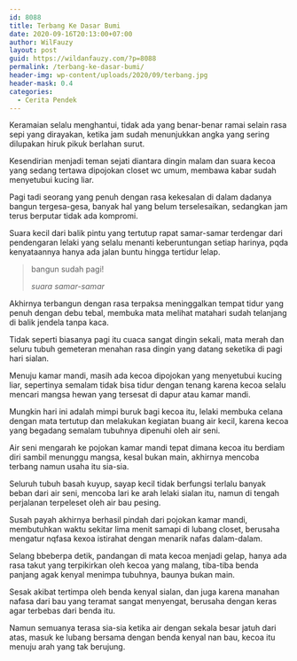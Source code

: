 ```yaml
---
id: 8088
title: Terbang Ke Dasar Bumi
date: 2020-09-16T20:13:00+07:00
author: WilFauzy
layout: post
guid: https://wildanfauzy.com/?p=8088
permalink: /terbang-ke-dasar-bumi/
header-img: wp-content/uploads/2020/09/terbang.jpg
header-mask: 0.4
categories:
  - Cerita Pendek
---
```

Keramaian selalu menghantui, tidak ada yang benar-benar ramai selain rasa sepi yang dirayakan, ketika jam sudah menunjukkan angka yang sering dilupakan hiruk pikuk berlahan surut.

Kesendirian menjadi teman sejati diantara dingin malam dan suara kecoa yang sedang tertawa dipojokan closet wc umum, membawa kabar sudah menyetubui kucing liar.

Pagi tadi seorang yang penuh dengan rasa kekesalan di dalam dadanya bangun tergesa-gesa, banyak hal yang belum terselesaikan, sedangkan jam terus berputar tidak ada kompromi.

Suara kecil dari balik pintu yang tertutup rapat samar-samar terdengar dari pendengaran lelaki yang selalu menanti keberuntungan setiap harinya, pqda kenyataannya hanya ada jalan buntu hingga tertidur lelap.

<blockquote class="wp-block-quote">
  <p>
    bangun sudah pagi!
  </p>
  
  <cite>suara samar-samar </cite>
</blockquote>

Akhirnya terbangun dengan rasa terpaksa meninggalkan tempat tidur yang penuh dengan debu tebal, membuka mata melihat matahari sudah telanjang di balik jendela tanpa kaca.

Tidak seperti biasanya pagi itu cuaca sangat dingin sekali, mata merah dan seluru tubuh gemeteran menahan rasa dingin yang datang seketika di pagi hari sialan.

Menuju kamar mandi, masih ada kecoa dipojokan yang menyetubui kucing liar, sepertinya semalam tidak bisa tidur dengan tenang karena kecoa selalu mencari mangsa hewan yang tersesat di dapur atau kamar mandi.

Mungkin hari ini adalah mimpi buruk bagi kecoa itu, lelaki membuka celana dengan mata tertutup dan melakukan kegiatan buang air kecil, karena kecoa yang begadang semalam tubuhnya dipenuhi oleh air seni.

Air seni mengarah ke pojokan kamar mandi tepat dimana kecoa itu berdiam diri sambil menunggu mangsa, kesal bukan main, akhirnya mencoba terbang namun usaha itu sia-sia.

Seluruh tubuh basah kuyup, sayap kecil tidak berfungsi terlalu banyak beban dari air seni, mencoba lari ke arah lelaki sialan itu, namun di tengah perjalanan terpeleset oleh air bau pesing.

Susah payah akhirnya berhasil pindah dari pojokan kamar mandi, membutuhkan waktu sekitar lima menit samapi di lubang closet, berusaha mengatur nqfasa kexoa istirahat dengan menarik nafas dalam-dalam.

Selang bbeberpa detik, pandangan di mata kecoa menjadi gelap, hanya ada rasa takut yang terpikirkan oleh kecoa yang malang, tiba-tiba benda panjang agak kenyal menimpa tubuhnya, baunya bukan main.

Sesak akibat tertimpa oleh benda kenyal sialan, dan juga karena manahan nafasa dari bau yang teramat sangat menyengat, berusaha dengan keras agar terbebas dari benda itu. 

Namun semuanya terasa sia-sia ketika air dengan sekala besar jatuh dari atas, masuk ke lubang bersama dengan benda kenyal nan bau, kecoa itu menuju arah yang tak berujung.